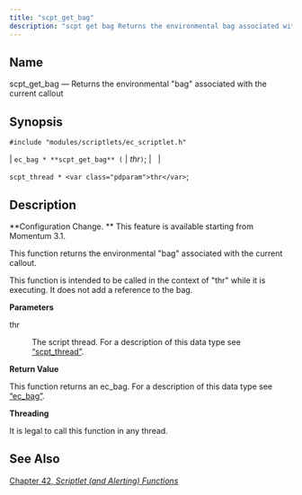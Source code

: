 ```yaml
---
title: "scpt_get_bag"
description: "scpt get bag Returns the environmental bag associated with the current callout ec bag scpt get bag thr scpt thread thr Configuration Change This feature is available starting from Momentum 3 1 This function returns the environmental bag associated with the current callout This function is intended to be called..."
---
```


<a name="apis.scpt_get_bag"></a> 
## Name

scpt_get_bag — Returns the environmental "bag" associated with the current callout

## Synopsis

`#include "modules/scriptlets/ec_scriptlet.h"`

| `ec_bag * **scpt_get_bag** (` | <var class="pdparam">thr</var>`)`; |   |

`scpt_thread * <var class="pdparam">thr</var>`;<a name="idp59106832"></a> 
## Description

**Configuration Change. ** This feature is available starting from Momentum 3.1.

This function returns the environmental "bag" associated with the current callout.

This function is intended to be called in the context of "thr" while it is executing. It does not add a reference to the bag.

**<a name="idp59110336"></a> Parameters**

<dl class="variablelist">

<dt>thr</dt>

<dd>

The script thread. For a description of this data type see [“scpt_thread”](/momentum/3/3-api/structs-scpt-thread).

</dd>

</dl>

**<a name="idp59113648"></a> Return Value**

This function returns an ec_bag. For a description of this data type see [“ec_bag”](/momentum/3/3-api/structs-ec-bag).

**<a name="idp59115168"></a> Threading**

It is legal to call this function in any thread.

<a name="idp59116720"></a> 
## See Also

[Chapter 42, *Scriptlet (and Alerting) Functions*](script "Chapter 42. Scriptlet (and Alerting) Functions")